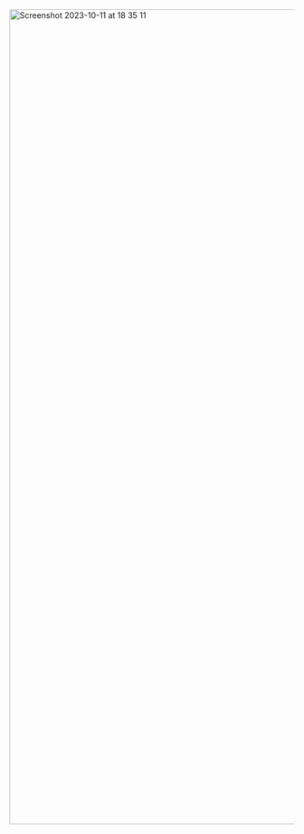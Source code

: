 <img width="1440" alt="Screenshot 2023-10-11 at 18 35 11" src="https://github.com/Cathal-O-Donnell/ReactCryptoDashboard/assets/8723423/1e55fbbf-70c1-4aa2-890b-2360e996b9b5">

